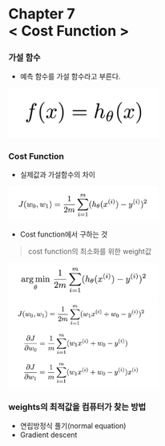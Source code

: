 Chapter 7<br/>
< Cost Function >
===============================


### 가설 함수
- 예측 함수를 가설 함수라고 부른다.
<img src="https://github.com/alstn2468/Python_For_Machine_Learning/blob/master/Chapter.7/img/4.png" width="300" height="auto">


### Cost Function
- 실제값과 가설함수의 차이
<img src="https://github.com/alstn2468/Python_For_Machine_Learning/blob/master/Chapter.7/img/5.png" width="300" height="auto">

- Cost function에서 구하는 것
> cost function의 최소화를 위한 weight값

<img src="https://github.com/alstn2468/Python_For_Machine_Learning/blob/master/Chapter.7/img/6.png" width="300" height="auto">

<img src="https://github.com/alstn2468/Python_For_Machine_Learning/blob/master/Chapter.7/img/7.png" width="300" height="auto">


### weights의 최적값을 컴퓨터가 찾는 방법
- 연립방정식 풀기(normal equation)
- Gradient descent
